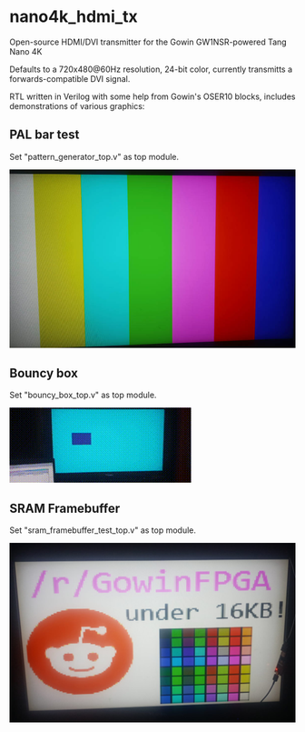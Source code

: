 # nano4k_hdmi_tx
Open-source HDMI/DVI transmitter for the Gowin GW1NSR-powered Tang Nano 4K

Defaults to a 720x480@60Hz resolution, 24-bit color, currently transmitts a forwards-compatible DVI signal.

RTL written in Verilog with some help from Gowin's OSER10 blocks, includes demonstrations of various graphics:

## PAL bar test 
Set "pattern_generator_top.v" as top module.

![PAL bar test](media/pal_bar_test.jpg)

## Bouncy box
Set "bouncy_box_top.v" as top module.

![Bouncy box test](media/bouncy.gif)

## SRAM Framebuffer
Set "sram_framebuffer_test_top.v" as top module.

![Come to /r/GowinFPGA!](media/subreddit.jpg)